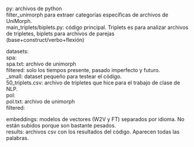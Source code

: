 py: archivos de python  
  filter_unimorph para extraer categorías específicas de archivos de UniMorph.  
  main_triplets/biplets.py: código principal. Triplets es para analizar archivos de tripletes, biplets para archivos de parejas (base+construct/verbo+flexión)  
  
  datasets:  
    spa:  
      spa.txt: archivo de unimorph  
      filtered: solo los tiempos presente, pasado imperfecto y futuro.  
      _small: dataset pequeño para testear el código.  
      50_triplets.csv: archivo de tripletes que hice para el trabajo de clase de NLP.  
    pol:  
      pol.txt: archivo de unimorph  
      filtered:  

  embeddings: modelos de vectores (W2V y FT) separados por idioma. No están subidos porque son bastante pesados.  
  results: archivos csv con los resultados del código. Aparecen todas las palabras.  
